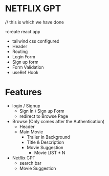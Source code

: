 # NETFLIX GPT
// this is which we have done

-create react app
- tailwind css configured
- Header
- Routing
- Login Form
- Sign up form
- Form Validation
- useRef Hook
 
# Features
- login / Signup 
    - Sign In / Sign up Form
    - redirect to Browse Page 
- Browse (Only comes after the Authentication)
    - Header
    - Main Movie
        - Trailer in Background
        - Title & Description
        - Movie Suggestion
            - Movie LIST * N
- Netflix GPT
    - search bar
    - Movie Suggestion
